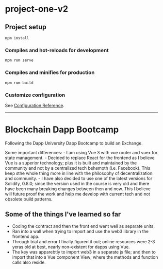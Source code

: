 # project-one-v2

## Project setup
```
npm install
```

### Compiles and hot-reloads for development
```
npm run serve
```

### Compiles and minifies for production
```
npm run build
```

### Customize configuration
See [Configuration Reference](https://cli.vuejs.org/config/).


**********************************************************************

# Blockchain Dapp Bootcamp

Following the Dapp University Dapp Bootcamp to build an Exchange. 

Some important differences:
	- I am using Vue 3 with vue router and vuex for state management.
	- Decided to replace React for the frontend as I believe Vue is a superior technology; plus it is built and maintained by the community and not by a centralized tech behemoth (i.e. Facebook). This keep sthe whole thing more in line with the philosophy of decentralization and community.
	- I have also decided to use one of the latest versions for Solidity, 0.8.0; since the version used in the course is very old and there have been many breaking changes between then and now. This I believe will future proof the work and help me develop with current tech and not obsolete build patterns.

## Some of the things I've learned so far

* Coding the contract and then the front end went well as separate units.
* Ran into a wall when trying to import and use the web3 library in the frontend app.
* Through trial and error I finally figured it out; online resources were 2-3 yeras old at best, nearly non-existent for dapps using Vue.
* The key was apparebtly to import web3 in a separate js file; and then to import that into a Vue component View; where the methods and function calls also reside.